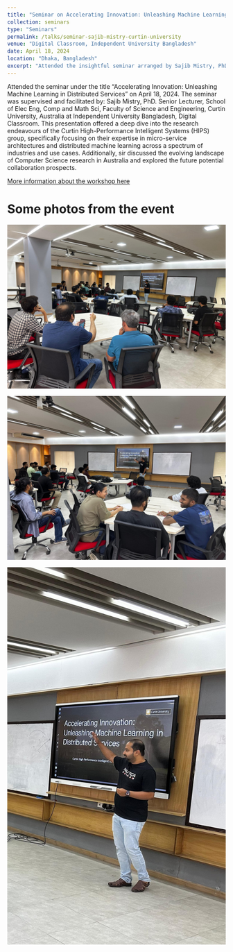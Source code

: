 ```yaml
---
title: "Seminar on Accelerating Innovation: Unleashing Machine Learning in Distributed Services"
collection: seminars
type: "Seminars"
permalink: /talks/seminar-sajib-mistry-curtin-university
venue: "Digital Classroom, Independent University Bangladesh"
date: April 18, 2024
location: "Dhaka, Bangladesh"
excerpt: "Attended the insightful seminar arranged by Sajib Mistry, PhD. Senior Lecturer, School of Elec Eng, Comp and Math Sci, Faculty of Science and Engineering, Curtin University, Australia"
---
```


Attended the seminar under the title “Accelerating Innovation: Unleashing Machine Learning in Distributed Services” on April 18, 2024. The seminar was supervised and facilitated by: Sajib Mistry, PhD. Senior Lecturer, School of Elec Eng, Comp and Math Sci, Faculty of Science and Engineering, Curtin University, Australia at Independent University Bangladesh, Digital Classroom. This presentation offered a deep dive into the research endeavours of the Curtin High-Performance Intelligent Systems (HIPS) group, specifically focusing on their expertise in micro-service architectures and distributed machine learning across a spectrum of industries and use cases. Additionally, sir discussed the evolving landscape of Computer Science research in Australia and explored the future potential collaboration prospects.

[More information about the workshop here](https://ccds.ai/event/seminar-on-accelerating-innovation-unleashing-machine-learning-in-distributed-services/)

Some photos from the event
======

![curtin-university-seminar-image-1](/images/curtin-university-seminar/seminar-curtin-1.jpg)

![curtin-university-seminar-image-2](/images/curtin-university-seminar/seminar-curtin-2.jpg)

![curtin-university-seminar-image-3](/images/curtin-university-seminar/seminar-curtin-3.jpg)
